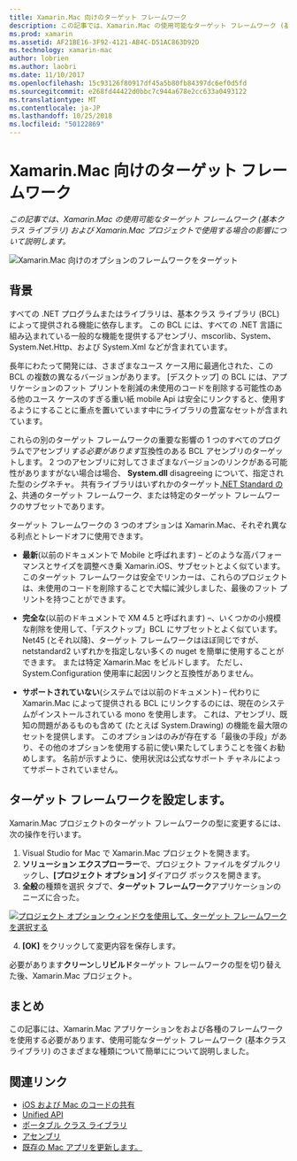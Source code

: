 ```yaml
---
title: Xamarin.Mac 向けのターゲット フレームワーク
description: この記事では、Xamarin.Mac の使用可能なターゲット フレームワーク (基本クラス ライブラリ) および Xamarin.Mac プロジェクトで使用する場合の影響について説明します。
ms.prod: xamarin
ms.assetid: AF21BE16-3F92-4121-AB4C-D51AC863D92D
ms.technology: xamarin-mac
author: lobrien
ms.author: laobri
ms.date: 11/10/2017
ms.openlocfilehash: 15c93126f80917df45a5b80fb84397dc6ef0d5fd
ms.sourcegitcommit: e268fd44422d0bbc7c944a678e2cc633a0493122
ms.translationtype: MT
ms.contentlocale: ja-JP
ms.lasthandoff: 10/25/2018
ms.locfileid: "50122869"
---
```

# <a name="target-framework-for-xamarinmac"></a>Xamarin.Mac 向けのターゲット フレームワーク

_この記事では、Xamarin.Mac の使用可能なターゲット フレームワーク (基本クラス ライブラリ) および Xamarin.Mac プロジェクトで使用する場合の影響について説明します。_

![Xamarin.Mac 向けのオプションのフレームワークをターゲット](target-framework-images/select-target.png "-target Xamarin.Mac 向けフレームワーク オプション")

## <a name="background"></a>背景

すべての .NET プログラムまたはライブラリは、基本クラス ライブラリ (BCL) によって提供される機能に依存します。 この BCL には、すべての .NET 言語に組み込まれている一般的な機能を提供するアセンブリ、mscorlib、System、System.Net.Http、および System.Xml などが含まれています。

長年にわたって開発には、さまざまなユース ケース用に最適化された、この BCL の複数の異なるバージョンがあります。 [デスクトップ] の BCL には、アプリケーションのフット プリントを削減の未使用のコードを削除する可能性のある他のユース ケースのすぎる重い紙 mobile Api は安全にリンクすると、使用するようにすることに重点を置いています中にライブラリの豊富なセットが含まれています。

これらの別のターゲット フレームワークの重要な影響の 1 つのすべてのプログラムでアセンブリ*する必要があります*互換性のある BCL アセンブリのターゲットします。 2 つのアセンブリに対してさまざまなバージョンのリンクがある可能性がありますがない場合は場合、 **System.dll** disagreeing について、指定された型のシグネチャ。 共有ライブラリはいずれかのターゲット[.NET Standard の 2](https://blog.xamarin.com/share-code-net-standard-2-0/)、共通のターゲット フレームワーク、または特定のターゲット フレームワークのサブセットであります。

ターゲット フレームワークの 3 つのオプションは Xamarin.Mac、それぞれ異なる利点とトレードオフに使用できます。

- **最新**(以前のドキュメントで Mobile と呼ばれます) – どのような高パフォーマンスとサイズを調整べき乗 Xamarin.iOS、サブセットとよく似ています。 このターゲット フレームワークは安全でリンカーは、これらのプロジェクトは、未使用のコードを削除することで大幅に減少しました、最後のフット プリントを持つことができます。

- **完全な**(以前のドキュメントで XM 4.5 と呼ばれます) –、いくつかの小規模な削除を使用して、「デスクトップ」BCL にサブセットとよく似ています。 Net45 (とそれ以降)、ターゲット フレームワークはほぼ同じですが、netstandard2 いずれかを指定しない多くの nuget を簡単に使用することができます。 または特定 Xamarin.Mac をビルドします。 ただし、System.Configuration 使用率に起因リンクと互換性がありません。

- **サポートされていない**(システムでは以前のドキュメント) – 代わりに Xamarin.Mac によって提供される BCL にリンクするのには、現在のシステムがインストールされている mono を使用します。 これは、アセンブリ、既知の問題があるものも含めて (たとえば System.Drawing) の機能を最大限のセットを提供します。 このオプションはのみが存在する「最後の手段」があり、その他のオプションを使用する前に使い果たしてしまうことを強くお勧めします。 名前が示すように、使用状況は公式なサポート チャネルによってサポートされていません。

## <a name="setting-the-target-framework"></a>ターゲット フレームワークを設定します。

Xamarin.Mac プロジェクトのターゲット フレームワークの型に変更するには、次の操作を行います。

1. Visual Studio for Mac で Xamarin.Mac プロジェクトを開きます。
2. **ソリューション エクスプローラー**で、プロジェクト ファイルをダブルクリックし、**[プロジェクト オプション]** ダイアログ ボックスを開きます。
3. **全般**の種類を選択 タブで、**ターゲット フレームワーク**アプリケーションのニーズに合った。

  [![プロジェクト オプション ウィンドウを使用して、ターゲット フレームワークを選択する](target-framework-images/select-target-full.png "プロジェクト オプション ウィンドウを使用して、ターゲット フレームワークを選択するには")](target-framework-images/select-target-full-large.png#lightbox)

4. **[OK]** をクリックして変更内容を保存します。

必要があります**クリーン**し**リビルド**ターゲット フレームワークの型を切り替えた後、Xamarin.Mac プロジェクト。

## <a name="summary"></a>まとめ

この記事には、Xamarin.Mac アプリケーションをおよび各種のフレームワークを使用する必要があります、使用可能なターゲット フレームワーク (基本クラス ライブラリ) のさまざまな種類について簡単にについて説明しました。


## <a name="related-links"></a>関連リンク

- [iOS および Mac のコードの共有](~/cross-platform/macios/index.md)
- [Unified API](~/cross-platform/macios/unified/index.md)
- [ポータブル クラス ライブラリ](~/cross-platform/app-fundamentals/pcl.md)
- [アセンブリ](~/cross-platform/internals/available-assemblies.md)
- [既存の Mac アプリを更新します。](~/cross-platform/macios/unified/updating-mac-apps.md)
